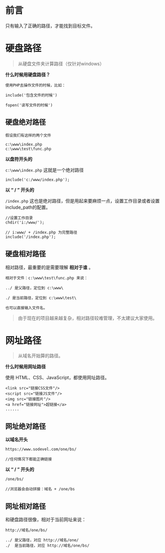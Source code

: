 # 前言 

只有输入了正确的路径，才能找到目标文件。

# 硬盘路径

> 从硬盘文件夹计算路径（仅针对windows）


**什么时候用硬盘路径？**

```
使用PHP去操作文件的时候，比如：

include('包含文件的时候')

fopen('读写文件的时候')

```

## 硬盘绝对路径

```
假设我们有这样的两个文件

c:\www\index.php
c:\www\test\func.php
```

**以盘符开头的**

```c:\www\index.php``` 这就是一个绝对路径

```
include('c:/www/index.php');
```

**以 “ / ” 开头的**

```/index.php``` 这也是绝对路径，但是用起来要麻烦一点，设置工作目录或者设置include_path的配置。

```
//设置工作目录
chdir('i:/www/');       

// i:www/ + /index.php 为完整路径
include('/index.php');  
```

## 硬盘相对路径

相对路径，最重要的是需要理解 **相对于谁** 。

```
相对于文件：c:\www\test\func.php 来说：

../ 是父路径，定位到 c:\www\

./ 是当前路径，定位到 c:\www\test\

也可以直接输入文件名。
```

> 由于现在的项目越来越复杂，相对路径较难管理，不太建议大家使用。

# 网址路径

> 从域名开始算的路径。

**什么时候用网址路径**

使用 HTML、CSS、JavaScript，都使用网址路径。

```
<link src="链接CSS文件"/>
<script src="链接JS文件"/>
<img src="链接图片"/>
<a href="链接网址">超链接</a>
......
```

## 网址绝对路径

**以域名开头**

```
https://www.sodevel.com/one/bs/  

//任何情况下都能正确链接
```

**以 “ / ” 开头的**
```
/one/bs/ 

//浏览器会自动拼接：域名 + /one/bs 
```

## 网址相对路径

和硬盘路径很像，相对于当前网址来说：

```
http://域名/one/bs/

../ 是父路径，对应 http://域名/one/
./  是当前路径，对应 http://域名/one/bs/

```
